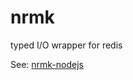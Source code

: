 # nrmk

typed I/O wrapper for redis

See: [nrmk-nodejs](https://github.com/bowzstandard/nrmk/tree/main/packages/nrmk-nodejs)
